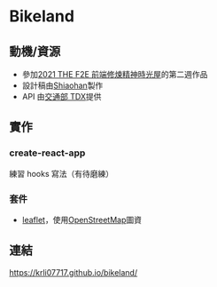 # Bikeland

## 動機/資源

- 參加[2021 THE F2E 前端修煉精神時光屋](https://2021.thef2e.com/)的第二週作品
- 設計稿由[Shiaohan](https://2021.thef2e.com/users/6296427084285739387)製作
- API 由[交通部 TDX](https://tdx.transportdata.tw/api-service/swagger)提供

## 實作

### create-react-app

練習 hooks 寫法（有待磨練）

### 套件

- [leaflet](https://leafletjs.com/)，使用[OpenStreetMap](https://wiki.openstreetmap.org/wiki/Main_Page)圖資

## 連結

https://krli07717.github.io/bikeland/
